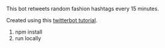 This bot retweets random fashion hashtags every 15 minutes.

Created using this [twitterbot tutorial](http://markrabey.com/2014/05/09/build-a-twitter-bot-with-node-js/).

1. npm install
2. run locally

